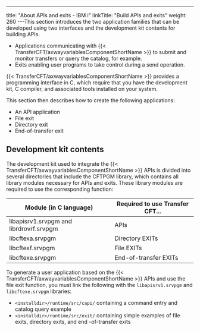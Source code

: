 ---
title: "About  APIs and exits - IBM i"
linkTitle: "Build APIs and exits"
weight: 260
---This section introduces the two application families that can be developed using
two interfaces and the development kit contents for building APIs.

* Applications communicating
    with {{< TransferCFT/axwayvariablesComponentShortName >}} to submit and monitor transfers or query the catalog,
    for example.
* Exits enabling
    user programs to take control during a send operation.

{{< TransferCFT/axwayvariablesComponentShortName  >}} provides a programming interface in C, which require that you have the development kit, C compiler, and associated tools installed on your system.

This section then describes how to
create the following applications:

* An API
    application
* File exit
* Directory
    exit
* End-of-transfer exit

<span id="Development_kit_contents"></span>

## Development kit contents

The development kit used to integrate the {{< TransferCFT/axwayvariablesComponentShortName  >}} APIs is divided
into several directories that include the CFTPGM library, which contains all library modules necessary for APIs and exits. These library modules are required to use the corresponding function:


| Module (in C language)  | Required to use Transfer CFT...  |
| --- | --- |
| libapisrv1.srvpgm and librdrovrf.srvpgm  | APIs  |
| libcftexa.srvpgm  | Directory EXITs  |
| libcftexf.srvpgm  | File EXITs  |
| libcftexe.srvpgm  | End-of-transfer EXITs  |


To generate a user application based on the {{< TransferCFT/axwayvariablesComponentShortName  >}} APIs and use
the file exit function, you must link the following with the `libapisrv1.srvpgm` and `libcftexe.srvpgm` libraries:

* `<installdir>/runtime/src/capi/` containing
    a command entry and catalog query example
* `<installdir>/runtime/src/exit/` containing
    simple examples of file exits, directory exits, and end
    -of-transfer exits
